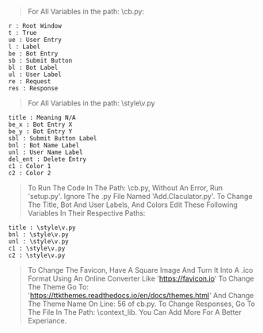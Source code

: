 
> For All Variables in  the path: \cb.py:
    
    r : Root Window
    t : True
    ue : User Entry
    l : Label
    be : Bot Entry
    sb : Submit Button
    bl : Bot Label
    ul : User Label
    re : Request
    res : Response

> For All Variables in the path: \style\v.py
    
    title : Meaning N/A
    be_x : Bot Entry X
    be_y : Bot Entry Y 
    sbl : Submit Button Label
    bnl : Bot Name Label
    unl : User Name Label
    del_ent : Delete Entry
    c1 : Color 1
    c2 : Color 2

> To Run The Code In The Path: \cb.py, Without An Error, Run 'setup.py'.
> Ignore The .py File Named 'Add.Claculator.py'.
> To Change The Title, Bot And User Labels, And Colors Edit These Following Variables In Their
Respective Paths:

    title : \style\v.py
    bnl : \style\v.py
    unl : \style\v.py
    c1 : \style\v.py
    c2 : \style\v.py

> To Change The Favicon, Have A Square Image And Turn It Into A .ico Format Using An Online 
Converter Like 'https://favicon.io'
> To Change The Theme Go To: 'https://ttkthemes.readthedocs.io/en/docs/themes.html' And Change
The Theme Name On Line: 56 of cb.py.
> To Change Responses, Go To The File In The Path: \context_lib. You Can Add More For A Better
Experiance.
